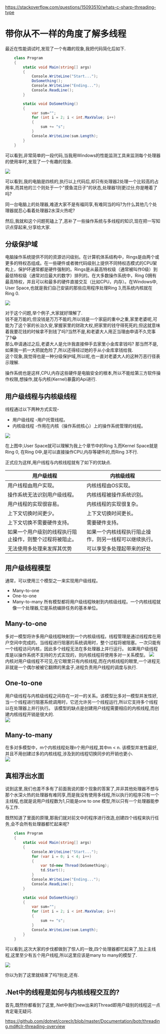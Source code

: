 https://stackoverflow.com/questions/15093510/whats-c-sharp-threading-type

# 带你从不一样的角度了解多线程

最近在性能调试时,发现了一个有趣的现象,我把代码简化后如下.

``` C#
    class Program
    {
        static void Main(string[] args)
        {
            Console.WriteLine("Start...");
            DoSomething();
            Console.WriteLine("Ending...");
            Console.ReadLine();
        }

        static void DoSomething()
        {
            var sum="";
            for (int i = 2; i < int.MaxValue; i++)
            {
                sum += "s";
            }
            Console.WriteLine(sum.Length);
        }
    }
```

可以看到,非常简单的一段代码,当我用Windows的性能监测工具来监测每个处理器的使用率时,发现了一个有趣的现象.

![](https://disk.iblogs.site/pic/ThreadInDotnet/PerformaceMonitor.png)  

可以看到,我的电脑是四核的,执行以上代码后,却只有处理器2处理一个比较高的占用率,而其他的三个则处于一个"摸鱼混日子"的状态,处理器1则更过分,你是睡着了吗?  

同一台电脑上的处理器,难道大家不是有福同享,有难同当的吗?为什么其他几个处理器就忍心看着处理器2水深火热呢?

然后,我就和这个问题死磕上了,恶补了一些操作系统与多线程的知识,现在把一写知识点穿起来,分享给大家.

## 分级保护域

电脑操作系统提供不同的资源访问级别。在计算机体系结构中，Rings是由两个或更多的特权态组成。在一些硬件或者微代码级别上提供不同特权态模式的CPU架构上，保护环通常都是硬件强制的。Rings是从最高特权级（通常被叫作0级）到最低特权级（通常对应最大的数字）排列的。在大多数操作系统中，Ring 0拥有最高特权，并且可以和最多的硬件直接交互（比如CPU，内存）。在Windows中, User Space,也就是我们自己安装的那些应用程序处理Ring 3,而系统内核就在Ring 0.

![](https://disk.iblogs.site/pic/ThreadInDotnet/Priv_rings.svg)  

对于这个问题,举个例子,大家就好理解了.  
钱不是万能的,但没钱是万万不能的,所以钱是一个家庭的重中之重,家里老婆呢,可能为了这个家的长治久安,掌握家里的财政大权,把家里的钱守得死死的,但这就意味着我要花钱的时候拿不到钱了吗?当然不是,和老婆大人用正当理由申请不久完事了?😂  
那么申请通过之后,老婆大人是允许我直接伸手去家里小金库拿钱吗? 那当然不是,如果我一抓一大把就危险了,所以还得经过她的手从小金库拿钱给我.  
这个现象,我觉得也是一种分级保护域,所以呢,也一直对老婆大人的这种万恶行径表示理解.  

操作系统也是这样,CPU,内存这些硬件是电脑安全的根本,所以不能给第三方软件操作权限,想操作,就与内核(Kernel)暴露的Api进行.  

## 用户级线程与内核级线程  

线程通过以下两种方式实现-
* 用户级线程 -用户托管线程。
* 内核级线程 -作用在内核（操作系统核心）上的操作系统管理的线程。

![](https://disk.iblogs.site/pic/ThreadInDotnet/many_to_one.jpg)  

在上图中,User Space就可以理解为我上个章节中的Ring 3,而Kernel Space就是Ring 0, 在Ring 0中,是可以直接操作CPU,内存等硬件的,而Ring 3不行.  

正式应为这样,用户线程与内核线程就有了如下的优缺点.

| 用户级线程                                               | 内核级线程                                             |
| -------------------------------------------------------- | ------------------------------------------------------ |
| 用户线程由用户实现。                                     | 内核线程由OS实现。                                     |
| 操作系统无法识别用户级线程。                             | 内核线程被操作系统识别。                               |
| 用户线程的实现很容易。                                   | 内核线程的实现很复杂。                                 |
| 上下文切换时间更少。                                     | 上下文切换时间更长。                                   |
| 上下文切换不需要硬件支持。                               | 需要硬件支持。                                         |
| 如果一个用户级别的线程执行阻止操作，则整个过程将被阻止。 | 如果一个内核线程执行阻止操作，则另一线程可以继续执行。 |
| 无法使用多处理来发挥其优势                               | 可以享受多处理起带来的好处                             |  

## 用户级线程模型

通常，可以使用三个模型之一来实现用户级线程。
* Many-to-one
* One-to-one
* Many-to-many
所有模型都将用户级线程映射到内核级线程。一个内核线程就像一个处理器,它是系统编排任务的基本单位。

## Many-to-one
多对一模型将许多用户级线程映射到一个内核级线程。线程管理是通过线程库在用户空间中完成的。当线程进行阻塞的系统调用时，整个过程将被阻塞。一次只能有一个线程访问内核，因此多个线程无法在多处理器上并行运行。
如果用户级线程库是以操作系统不支持的方式实现的，则内核线程将使用多对一关系模型。
![](https://disk.iblogs.site/pic/ThreadInDotnet/many-to-one.png)  
内核对用户级线程不可见,在它眼里只有内核线程,而在内核线程的眼里,一个进程无非就是一个偶尔被被它翻牌的黑盒子,进程负责用户线程的调度与执行.
## One-to-one
用户级线程与内核级线程之间存在一对一的关系。该模型比多对一模型并发性好,当一个线程进行阻塞系统调用时，它还允许另一个线程运行,所以它支持多个线程以在处理器上并行执行。
该模型的缺点是创建用户线程需要相应的内核线程,而创建内核线程开销是很大的.  
![](https://disk.iblogs.site/pic/ThreadInDotnet/one-to-one.png)   
## Many-to-many
在多对多模型中，m个内核线程处理n个用户线程,其中m < n. 该模型并发性最好,并且不用创建过多的内核线程,涉及到的线程切换同步的开销也更小.  
![](https://disk.iblogs.site/pic/ThreadInDotnet/many-to-many.png)  

## 真相浮出水面

说到这里,我们也差不多有了前面我说的那个现象的答案了,并非其他处理器不想与那个水深火热的处理器有难同享,而是我没有使用多线程,所以执行的程序只有一个主线程,也就是说用户线程数为1,只能是one to one 模型,所以只有一个处理器能参与工作.  

既然知道了里面的原理,那我们就对前文中的程序进行改造,创建四个线程来执行任务,会不会所有处理器都忙起来呢?  

``` c#
    class Program
    {
        static void Main(string[] args)
        {
            Console.WriteLine("Start...");
            for (var i = 0; i < 4; i++)
            {
                var td=new Thread(DoSomething);
                td.Start();
            }
            Console.WriteLine("Ending...");
            Console.ReadLine();
        }

        static void DoSomething()
        {
            var sum="";
            for (int i = 2; i < int.MaxValue; i++)
            {
                sum += "s";
            }
            Console.WriteLine(sum.Length);
        }
    }
```

可以看到,这次大家的步伐都做到了惊人的一致,四个处理器都忙起来了,加上主线程,这里至少有五个用户线程,所以这里应该是many to many的模型了.  

![](https://disk.iblogs.site/pic/ThreadInDotnet/MutilThread.png)   

你以为到了这里就结束了吗?别走,还有.  

## .Net中的线程是如何与内核线程交互的?

首先,既然你都看到了这里,.Net中我们new出来的Thread即用户级别的线程这一点肯定毫无疑问.  

https://github.com/dotnet/coreclr/blob/master/Documentation/botr/threading.md#clr-threading-overview

